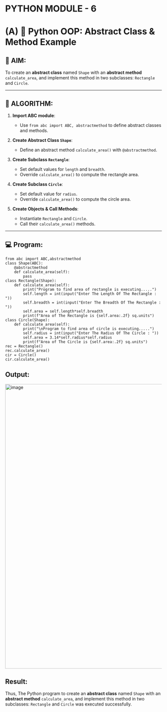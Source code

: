 # PYTHON MODULE - 6
# (A) 🐍 Python OOP: Abstract Class & Method Example

## 🎯 AIM:

To create an **abstract class** named `Shape` with an **abstract method** `calculate_area`, and implement this method in two subclasses: `Rectangle` and `Circle`.

---

## 🧠 ALGORITHM:

1. **Import ABC module**:
   - Use `from abc import ABC, abstractmethod` to define abstract classes and methods.

2. **Create Abstract Class `Shape`**:
   - Define an abstract method `calculate_area()` with `@abstractmethod`.

3. **Create Subclass `Rectangle`**:
   - Set default values for `length` and `breadth`.
   - Override `calculate_area()` to compute the rectangle area.

4. **Create Subclass `Circle`**:
   - Set default value for `radius`.
   - Override `calculate_area()` to compute the circle area.

5. **Create Objects & Call Methods**:
   - Instantiate `Rectangle` and `Circle`.
   - Call their `calculate_area()` methods.

---

## 💻 Program:

    from abc import ABC,abstractmethod
    class Shape(ABC):
        @abstractmethod
        def calculate_area(self):
            pass
    class Rectangle(Shape):
        def calculate_area(self):
            print("Program to find area of rectangle is executing.....")
            self.length = int(input("Enter The Length Of The Rectangle : "))
            self.breadth = int(input("Enter The Breadth Of The Rectangle : "))
            self.area = self.length*self.breadth
            print(f"Area of The Rectangle is {self.area:.2f} sq.units")
    class Circle(Shape):
        def calculate_area(self):
            print("\nProgram to find area of circle is executing.....")
            self.radius = int(input("Enter The Radius Of The Circle : "))
            self.area = 3.14*self.radius*self.radius
            print(f"Area of The Circle is {self.area:.2f} sq.units")
    rec = Rectangle()
    rec.calculate_area()
    cir = Circle()
    cir.calculate_area()

## Output:

<img width="1918" height="912" alt="image" src="https://github.com/user-attachments/assets/cc7c4668-a49f-44f6-be72-6d76b37687aa" />

## Result:

Thus, The Python program to create an **abstract class** named `Shape` with an **abstract method** `calculate_area`, and implement this method in two subclasses: `Rectangle` and `Circle` was executed successfully.
